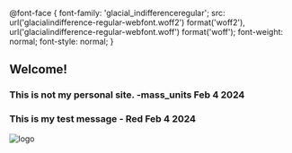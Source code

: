 @font-face {
    font-family: 'glacial_indifferenceregular';
    src: url('glacialindifference-regular-webfont.woff2') format('woff2'),
         url('glacialindifference-regular-webfont.woff') format('woff');
    font-weight: normal;
    font-style: normal;
}

## Welcome!

### This is not my personal site. -mass_units Feb 4 2024
### This is my test message - Red Feb 4 2024 
![logo](https://cdn.akamai.steamstatic.com/steam/apps/2199420/header.jpg?t=1703700631)
